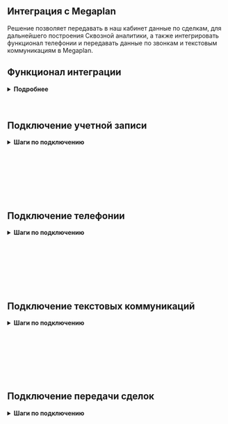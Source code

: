## Интеграция с Megaplan <br />  

Решение позволяет передавать в наш кабинет данные по сделкам, для дальнейшего построения Сквозной аналитики, а также интегрировать функционал телефонии и передавать данные по звонкам и текстовым коммуникациям в Megaplan. <br />  

## Функционал интеграции <br />  

<details>
 <summary style="font-weight:bold;"> Подробнее </summary> <br />

Данные передаваемые по звонкам:  <br />

- всплывающая карточка контакта при звонке сотруднику;
- прослушивание записанных разговоров прямо в личном кабинете Megaplan;
- сохранение всей истории коммуникаций с клиентом в его карточке;
- автоматическое соединение клиента с его персональным менеджером;
- исходящий звонок по клику или звонок из виджета;
- автоматическое создание контакта при любом звонке;
- создание задачи на потерянные входящие и неуспешные исходящие звонки;
- возможность создавать коммуникации по выбранным типам звонков;
- синхронизация с режимом “не беспокоить” веб-телефона Megaplan;
- переадресация на ответственного из CRM, при настройки соответственного сценария в ЛК <br />

Данные передаваемые по текстовым коммуникациям:  <br />

- возможность гибкой настройки создания контактов, дел, процессов по обращениям;
- передача текста заявок или переписки в контакт и процесс;
- встройка нашего виджета РМО в кабинет Megaplan при подключении соответствующего расширения. <br />


 Данные получаемые по сделкам:    <br />
- сделки: сумма сделки, валюту, товары/услуги и тд;  
- воронка продаж и ее этапы;  
- контакты;  
- ответственный менеджер.  <br />  

</details> 
<br />
<br />


## Подключение учетной записи <br />

<details>
 <summary style="font-weight:bold;"> Шаги по подключению </summary> <br />

Для авторизации в Megaplan необходимо в ЛК UIS: <br />  

- нажать "Авторизация в Megaplan";
- если ранеее добавляли учетные данные Megaplan, то выбрать их из списка, если нет, то нажать "Добавить учетные данные";
- заполнить значения:
  - название;
  - логин(username) и пароль(password) от Megaplan;
  - домен Megaplan в формате https://mp361546.megaplan.ru , часть 'mp361546' будет у каждого клиента уникальной.
    
После добавления учетных данных на странице появятся Параметры интеграции. 



</details> 

<br />
<br />
<br />
<br />
<br />
<br />
<br />

## Подключение телефонии   <br />

<details>
 <summary style="font-weight:bold;"> Шаги по подключению </summary> <br />


1. **Синхронизация данных**  <br /> 


<details>
 <summary style="font-weight:bold;"> 2.1. Синхронизация настройки телефонии </summary> <br />
   
- В **Megaplan** заполните настройку телефонии: <br /> 

a. Подключите приложение UIS 
  -  Под пользователем, который входит в группу «Директора» или «Админы», зайдите в личный кабинет Megaplan. 
  -  В аккаунте выберите раздел «Маркет приложений» - > «Магазин интеграций». 
  - Найдите приложение «UIS телефония и мессенджеры» в категории «Телефония» и установите его.
  - После установки необходимо авторизоваться в личном кабинете UIS под администратором.
  - Далее вас переадресует на маркетплейс UIS.  <br />

![image](megaplan.jpg) 
<br />

b. Подключите расширение 

  -  В Megaplan необходимо указать для каждого пользователя Megaplan внутренний номер виртуальной АТС UIS. 
     - Для этого откройте интерфейс Megaplan, перейдите в раздел “Настройки”, откройте вкладку “Интеграция”, в меню слева выберете пункт “Телефония”. 
     - Установите “Подключение к телефонии по API” и затем нажмите “Настройки телефонии”. 
     - Перейдите на вкладку на “Пользователи”.
     - Добавьте всех пользователей, использующих телефонию. Для каждого из них укажите внутренние номера АТС из раздела "Сотрудники".  <br />

     ![image](megaplan_telephony.gif) 

     **Важно:** если сотрудник не будет указан в данном разделе, то функционал поднятия карточки звонка и передача информации по нему не будет доступен.  <br /> 
     - Нажимаем сохранить.  <br />
 
- Нажмите кнопку "Синхронизировать настройки телефонии из Megaplan". <br />

 </details> 
<br />

<details>
 <summary style="font-weight:bold;"> 2.2. Синхронизация сотрудников </summary> <br />

**Синхронизировать сотрудников** - настройка позволяет импортировать выбранных сотрудников из Megaplan в UIS. Связь сотрудника в UIS с сотрудником из Megaplan происходит по e-mail. <br />
При прожатии будут выведены дополнительные настройки: <br />
- список сотрудников из Megaplan. Необходимо выбрать тех сотрудников, которых требуется создать в UIS. <br />
- кнопка"Синхронизировать", для принудительной синхронизации сотрудников. По умолчанию синхронизация происходит каждые 2 часа. 
<br />
</details> 
<br />
   
2. **Настройки фильтрации** <br />

2.1 **Фильтровать по виртуальным номерам** - выберите настройку, если требуется  фильтрация по виртуальным номерам (в случае подключения нескольких сетей/интеграций). <br />
При прожатии будет выведена дополнительная настройка с выбором виртуальных номеров. <br />

2.2 **Список виртуальных номеров** - укажите виртуальные номера, по которым необходимо отображать данные по звонкам в Megaplan в подключенной сети. <br />

3. **Ответственный по умолчанию** - данный сотрудник будет назначен ответственным на создаваемые  сущности, если выбрана соотвествующая настройка .<br />
  
4. **Обработка звонков**  <br />

4.1.  **Создавать контакт при звонке** - настройка позволяет создавать контакт в разделе "Клиенты" при начале разговора. <br />

При её выборе выводится дополнительная настройка выбора ответственного сотрудника. <br /> 
**Назначать ответственного на** - выберете кого назначать ответственным за успешный звонок от нового клиента (последний или первый разговаривавший). <br />

4.2. **Передавать дополнительные поля в клиента** - настройка позволяет передавать дополнительные поля в контакт. <br />
При её выборе выводятся дополнительные настройки соответствия полей в Megaplan и UIS. <br />
Добавьте все требуемые значения. Если требуется передавать значение в поля не только при первичных звонках(при создании контакта), но и при повторных, выберете настройку "Обновлять всегда". <br />
 
4.3. **Создавать коммуникацию по звонку** - настройка позволяет создавать коммуникации в разделе "Клиенты" - "Коммуникации" с типом "Звонок" после завершения звонка. <br />
При её выборе выводятся дополнительные настройки передачи коммуникаций: <br />
  - **Создание коммуникации по типам звонков** - добавьте необходимые типы звонков, по которым необходимо создавать коммуникацию в требуемом статусе. <br />
  - **Длительность коммуникации** - укажите время в минутах, которое необходимо добавлять к времени начала коммуникации, при формировании времени окончания. По умолчанию указано 120 минут (2 часа). <br />
   
4.4. **Создавать дело по звонку** - настройка позволяет создавать дело в разделе "Календарь" -> "Список дел" после завершения звонка. <br />
При её выборе выводятся дополнительные настройки cоздания дел по типам звонка. <br />
Выберете необходимые типы звонков, их статусы, по которым необходимо создавать дела, а также ответственного за них.  <br />

4.5. **Создавать процесс по звонку** - - настройка позволяет создавать процесс в разделе “Процессы” после завершения звонка. <br />
При её выборе выводятся дополнительные настройки cоздания процесса по типам звонка. <br />
Выберете необходимые типы звонков, их статусы, по которым необходимо создавать процессы, а также ответственного за них и схему из Megaplan.  <br />

4.6. Выберите настройку **Включить переадресацию на персонального менеджера**, если необходима переадресация на персонального менеджера из CRM.  <br /> 

**Важно:** переадресация на персонального менеджера из CRM будет работать при настроенном сценарии с соответствующей операцией в UIS , а также при соответствии внутренних номеров сотрудников в UIS и в разделе "Телефония" в Megaplan (подробнее в п.2.1).  <br /> 
   
5. **Звонки по клику из CRM** <br />

<br /> 

- **Номер для звонка по клику** - номер, который определяется у клиента при звонке от сотрудника, у которого нет зарегистрированной SIP-линии. <br /> 
- **Переопредeлять АОН для исходящих звонков** - выберете настройку, если требуется для всех исходящих звонков по клику отображать клиенту только выбранный номер в параметре "Номер для звонка по клику". <br />
  
6. Активируйте интеграцию. <br />

7. Нажмите сохранить <br />

<br />

Для проверки работы интеграции на тестовых звонках проверьте работы пунктов указаных в "Данные передаваемые по звонкам".
Если после всех настроек звонки в Megaplan не появляются, проверьте, совпадают ли внутренние номера сотрудников в разделе “Телефония” в Megaplan и нашем Личном кабинете.
   
 </details> 


<br />
<br />
<br />
<br />
<br />
<br />
<br />

## Подключение текстовых коммуникаций   <br />

<details>
 <summary style="font-weight:bold;"> Шаги по подключению </summary> <br />


1. **Передача заявок**  <br />

1.1. **Передавать заявки** -  выберете настройку, если требуется передавать данные по заявкам в Megaplan.<br />
При её выборе выводятся дополнительные настройки вариантов передачи заявок. <br />

1.2. **Условия фильтрации** - задайте условия, если требуется фильтровать заявки по сайтам и/или типам. <br />
1.3. **Ответственный по умолчанию** - данный сотрудник будет назначен ответственным на создаваемые  сущности, если выбрана соотвествующая настройка .<br />

1.4.  **Создавать контакт** -  настройка позволяет создавать контакт в разделе "Клиенты" по заявкам. <br />
При её выборе выводится дополнительная настройка дополнительных полей. <br /> 
- **Передавать дополнительные поля в клиента** - настройка позволяет передавать дополнительные поля в контакт. <br />
При её выборе выводятся дополнительные настройки соответствия полей в Megaplan и UIS. <br />
Добавьте все требуемые значения. Если требуется передавать значение в поля не только при первичных звонках(при создании контакта), но и при повторных, выберете настройку "Обновлять всегда". <br />

1.5. **Создавать дело** - настройка позволяет создавать дело в разделе "Календарь" -> "Список дел" по заявке. <br />
При её выборе выводятся дополнительные настройки cоздания дел по типам заявок. <br />
Выберете необходимые типы заявок по которым необходимо создавать дела, а также ответственного за них.  <br />

1.6. **Создавать процесс** - настройка позволяет создавать процесс в разделе “Процессы” по заявке. <br />
При её выборе выводятся дополнительные настройки cоздания процесса по типам заявок. <br />
Выберете необходимые типы заявок,  по которым необходимо создавать процессы, а также ответственного за них и схему из Megaplan.  <br />

2. **Передача чатов** <br />

2.1. **Передавать чаты** -  выберете настройку, если требуется передавать данные по чатам в Megaplan.<br />
При её выборе выводятся дополнительные настройки вариантов передачи чатов. <br />

2.2. **Условия фильтрации** - задайте условия, если требуется фильтровать заявки по сайтам, каналам и/или тегам <br />

2.3. **Ответственный по умолчанию** - данный сотрудник будет назначен ответственным на создаваемые  сущности, если выбрана соотвествующая настройка .<br />

2.4.  **Создавать контакт** -  настройка позволяет создавать контакт в разделе "Клиенты" по чатам. <br />
При её выборе выводятся дополнительные настройки: <br /> 

 - **Создавать клиента для чатов без контактных данных** -  настройка позволяет создавать контакт по чатам, в которых отсутствует номер телефона. При каждом новом чате с посетителем без контактных данных будет создаваться новый контакт, что может привести к дублям в Мегаплан.  <br />
      
 - Выберете на **какое событие** создавать клиента: начало чата, завершение чата, простановка тега. <br />
 
 **Важно!** Текст переписки чата будет передан в журнал клиента только при завершении чата. <br />
  
 - **Передавать дополнительные поля в клиента** - настройка позволяет передавать дополнительные поля в контакт. <br />
 При её выборе выводятся дополнительные настройки соответствия полей в Megaplan и UIS. <br />
 Добавьте все требуемые значения. Если требуется передавать значение в поля не только при первичных звонках(при создании контакта), но и при повторных, выберете настройку "Обновлять всегда". <br />

2.5. **Создавать дело** - настройка позволяет создавать дело в разделе "Календарь" -> "Список дел" по заявке. <br />
При её выборе выводятся дополнительные настройки cоздания дел: <br />

- Выберете на **какое событие** создавать дело: начало чата, завершение чата, простановка тега. <br />
- Выберете кого указывать ответственным за дело. <br />

2.6. **Создавать процесс** - настройка позволяет создавать процесс в разделе “Процессы” по заявке. <br />
При её выборе выводятся дополнительные настройки cоздания процесса: <br />

- Выберете на **какое событие** создавать процесс: начало чата, завершение чата, простановка тега. <br />
- Выберете кого указывать ответственным за процесс. <br />
- Выберете схему из Megaplan , в которой требуется создавать процессы. <br />

<br />

Для проверки работы интеграции на тестовых обращениях проверьте работы пунктов указаных в "Данные передаваемые по текстовым коммуникациям". <br />

 </details> 

<br />
<br />
<br />
<br />
<br />
<br />
<br />

 ## Подключение передачи сделок   <br />


<details>
 <summary style="font-weight:bold;"> Шаги по подключению </summary> <br />


1. Нажмите **Активен** на этой странице. <br />  
2. Создайте приложение в Megaplan на Webhook url сервиса UIS из настроек.  <br />  

![image](megaplan_app.gif) 
<br />  

3.  Нажмите сохранить <br />  

После подключения интеграции сделки будут попадать в  Сырые данные -> Сделки.  <br />  
Для проверки корректности работы интеграции создайте тестовую сделку в Megaplan.

</details> 
